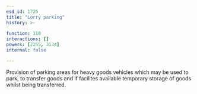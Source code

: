 ```yaml
---
esd_id: 1725
title: "Lorry parking"
history: >-
  
function: 110
interactions: []
powers: [2255, 3134]
internal: false

---
```


Provision of parking areas for heavy goods vehicles which may be used to park, to transfer goods and if facilites available temporary storage of goods whilst being transferred.

